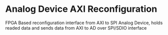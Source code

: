 # Analog Device AXI Reconfiguration
 FPGA Based reconfiguration interface from AXI to SPI Analog Device, holds readed data and sends data from AXI to AD over SPI/SDIO interface
